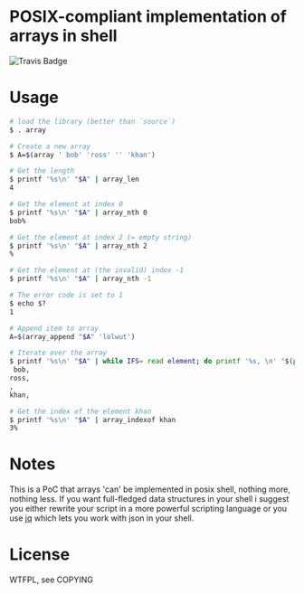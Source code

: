 # POSIX-compliant implementation of arrays in shell
![Travis Badge]( https://travis-ci.org/makefu/array.svg )

# Usage

```bash
# load the library (better than `source`)
$ . array

# Create a new array
$ A=$(array ' bob' 'ross' '' 'khan')

# Get the length
$ printf '%s\n' "$A" | array_len
4

# Get the element at index 0
$ printf '%s\n' "$A" | array_nth 0
bob%

# Get the element at index 2 (= empty string)
$ printf '%s\n' "$A" | array_nth 2
%

# Get the element at (the invalid) index -1
$ printf '%s\n' "$A" | array_nth -1

# The error code is set to 1
$ echo $?
1

# Append item to array
A=$(array_append "$A" 'lolwut')

# Iterate over the array
$ printf '%s\n' "$A" | while IFS= read element; do printf '%s, \n' "$(printf '%s\n' "$element" | array_element_decode)"; done
 bob,
ross,
,
khan,

# Get the index of the element khan
$ printf '%s\n' "$A" | array_indexof khan
3%
```

# Notes

This is a PoC that arrays 'can' be implemented in posix shell, nothing more, nothing less.
If you want full-fledged data structures in your shell i suggest you either rewrite your script in a more powerful scripting language or you use [jq](http://stedolan.github.io/jq/) which lets you work with json in your shell.

# License

WTFPL, see COPYING
